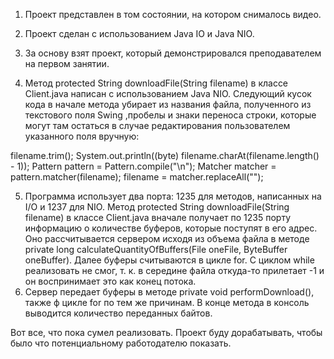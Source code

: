 1. Проект представлен в том состоянии, на котором снималось видео.

2. Проект сделан с использованием Java IO и Java NIO.

3. За основу взят проект, который демонстрировался преподавателем на первом занятии.

4. Метод protected String downloadFile(String filename) в классе Client.java написан с использованием Java NIO.
Следующий кусок кода в начале метода убирает из названия файла, полученного из текстового поля Swing ,пробелы и знаки переноса строки, которые могут там остаться в случае редактирования пользователем указанного поля вручную:


filename.trim();
System.out.println((byte) filename.charAt(filename.length() - 1));
Pattern pattern = Pattern.compile("\n");
Matcher matcher = pattern.matcher(filename);
filename = matcher.replaceAll("");

5. Программа использует два порта: 1235 для методов, написанных на I/O и 1237 для NIO. Метод protected String downloadFile(String filename) в классе Client.java вначале получает по 1235 порту информацию о количестве буферов, которые поступят в его адрес. Оно рассчитывается сервером исходя из объема файла в методе private long calculateQuantityOfBuffers(File oneFile, ByteBuffer oneBuffer). Далее буферы считываются в цикле for. С циклом while реализовать не смог, т. к.  в середине файла откуда-то прилетает -1 и он воспринимает это как конец потока.
6. Сервер передает буферы в методе private void performDownload(), также ф цикле for  по тем же причинам. В конце метода в консоль выводится количество переданных байтов. 


Вот все, что пока сумел реализовать. Проект буду дорабатывать, чтобы было что потенциальному работодателю показать. 
